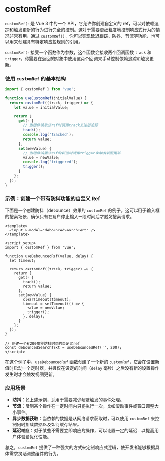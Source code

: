 # costomRef
`customRef()` 是 Vue 3 中的一个 API，它允许你创建自定义的 ref，可以对依赖追踪和触发更新的行为进行完全的控制。这对于需要更细粒度地控制响应式行为的情况非常有用。通过 `customRef()`，你可以实现延迟跟踪、防抖、节流等功能，也可以用来创建具有特定响应性规则的引用。

`customRef()` 接受一个函数作为参数，这个函数会接收两个回调函数 `track` 和 `trigger`，你需要在返回的对象中使用这两个回调来手动控制依赖追踪和触发更新。

### 使用 `customRef` 的基本结构

```javascript
import { customRef } from 'vue';

function useCustomRef(initialValue) {
  return customRef((track, trigger) => {
    let value = initialValue;

    return {
      get() {
        // 当组件读取该ref时调用track来注册追踪
        track();
        console.log('tracked');
        return value;
      },
      set(newValue) {
        // 当组件设置该ref的新值时调用trigger来触发视图更新
        value = newValue;
        console.log('triggered');
        trigger();
      }
    };
  });
}
```

### 示例：创建一个带有防抖功能的自定义 Ref

下面是一个创建防抖（debounce）效果的 `customRef` 的例子。这可以用于输入框的搜索场景，确保只有在用户停止输入一段时间后才触发搜索请求。

```vue
<template>
  <input v-model="debouncedSearchText" />
</template>

<script setup>
import { customRef } from 'vue';

function useDebouncedRef(value, delay) {
  let timeout;

  return customRef((track, trigger) => {
    return {
      get() {
        track();
        return value;
      },
      set(newValue) {
        clearTimeout(timeout);
        timeout = setTimeout(() => {
          value = newValue;
          trigger();
        }, delay);
      }
    };
  });
}

// 创建一个有200毫秒防抖时间的自定义ref
const debouncedSearchText = useDebouncedRef('', 200);
</script>
```

在这个例子中，`useDebouncedRef` 函数创建了一个新的 `customRef`，它会在设置新值时启动一个定时器，并且仅在设定的时间（`delay` 毫秒）之后没有新的设置操作发生时才会触发视图更新。

### 应用场景

- **防抖**：如上述示例，适用于需要减少频繁触发的事件处理。
- **节流**：限制某个操作在一定时间内只能执行一次，比如滚动事件或窗口调整大小事件。
- **异步数据获取**：当依赖的数据是从网络请求获取时，可以使用 `customRef` 来控制何时加载数据以及如何缓存结果。
- **延迟响应**：对于某些不需要立即响应的操作，可以设置一定的延迟，以提高用户体验或优化性能。

总之，`customRef` 提供了一种强大的方式来定制响应式逻辑，使开发者能够根据具体需求灵活调整组件的行为。